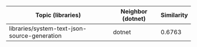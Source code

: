 | Topic (libraries) | Neighbor (dotnet) | Similarity |
|-------------|-------------------|------------|
| libraries/system-text-json-source-generation | dotnet | 0.6763 |
